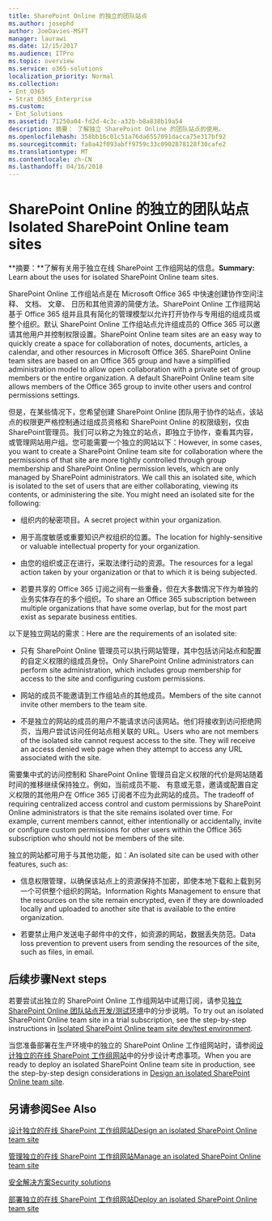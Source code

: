 ```yaml
---
title: SharePoint Online 的独立的团队站点
ms.author: josephd
author: JoeDavies-MSFT
manager: laurawi
ms.date: 12/15/2017
ms.audience: ITPro
ms.topic: overview
ms.service: o365-solutions
localization_priority: Normal
ms.collection:
- Ent_O365
- Strat_O365_Enterprise
ms.custom:
- Ent_Solutions
ms.assetid: 71250a04-fd2d-4c3c-a32b-b8a838b19a54
description: 摘要： 了解独立 SharePoint Online 的团队站点的使用。
ms.openlocfilehash: 358bb16c01c51a76da6557091dacca75e317bf92
ms.sourcegitcommit: fa8a42f093abff9759c33c0902878128f30cafe2
ms.translationtype: MT
ms.contentlocale: zh-CN
ms.lasthandoff: 04/16/2018
---
```

# <a name="isolated-sharepoint-online-team-sites"></a><span data-ttu-id="b7219-103">SharePoint Online 的独立的团队站点</span><span class="sxs-lookup"><span data-stu-id="b7219-103">Isolated SharePoint Online team sites</span></span>

 <span data-ttu-id="b7219-104">**摘要：**了解有关用于独立在线 SharePoint 工作组网站的信息。</span><span class="sxs-lookup"><span data-stu-id="b7219-104">**Summary:** Learn about the uses for isolated SharePoint Online team sites.</span></span>
  
<span data-ttu-id="b7219-p101">SharePoint Online 工作组站点是在 Microsoft Office 365 中快速创建协作空间注释、 文档、 文章、 日历和其他资源的简便方法。SharePoint Online 工作组网站基于 Office 365 组并且具有简化的管理模型以允许打开协作与专用组的组成员或整个组织。默认 SharePoint Online 工作组站点允许组成员的 Office 365 可以邀请其他用户并控制权限设置。</span><span class="sxs-lookup"><span data-stu-id="b7219-p101">SharePoint Online team sites are an easy way to quickly create a space for collaboration of notes, documents, articles, a calendar, and other resources in Microsoft Office 365. SharePoint Online team sites are based on an Office 365 group and have a simplified administration model to allow open collaboration with a private set of group members or the entire organization. A default SharePoint Online team site allows members of the Office 365 group to invite other users and control permissions settings.</span></span>
  
<span data-ttu-id="b7219-p102">但是，在某些情况下，您希望创建 SharePoint Online 团队用于协作的站点，该站点的权限更严格控制通过组成员资格和 SharePoint Online 的权限级别，仅由 SharePoint管理员。我们可以称之为独立的站点，即独立于协作，查看其内容，或管理网站用户组。您可能需要一个独立的网站以下：</span><span class="sxs-lookup"><span data-stu-id="b7219-p102">However, in some cases, you want to create a SharePoint Online team site for collaboration where the permissions of that site are more tightly controlled through group membership and SharePoint Online permission levels, which are only managed by SharePoint administrators. We call this an isolated site, which is isolated to the set of users that are either collaborating, viewing its contents, or administering the site. You might need an isolated site for the following:</span></span>
  
- <span data-ttu-id="b7219-111">组织内的秘密项目。</span><span class="sxs-lookup"><span data-stu-id="b7219-111">A secret project within your organization.</span></span>
    
- <span data-ttu-id="b7219-112">用于高度敏感或重要知识产权组织的位置。</span><span class="sxs-lookup"><span data-stu-id="b7219-112">The location for highly-sensitive or valuable intellectual property for your organization.</span></span>
    
- <span data-ttu-id="b7219-113">由您的组织或正在进行，采取法律行动的资源。</span><span class="sxs-lookup"><span data-stu-id="b7219-113">The resources for a legal action taken by your organization or that to which it is being subjected.</span></span>
    
- <span data-ttu-id="b7219-114">若要共享的 Office 365 订阅之间有一些重叠，但在大多数情况下作为单独的业务实体存在的多个组织。</span><span class="sxs-lookup"><span data-stu-id="b7219-114">To share an Office 365 subscription between multiple organizations that have some overlap, but for the most part exist as separate business entities.</span></span>
    
<span data-ttu-id="b7219-115">以下是独立网站的需求：</span><span class="sxs-lookup"><span data-stu-id="b7219-115">Here are the requirements of an isolated site:</span></span>
  
- <span data-ttu-id="b7219-116">只有 SharePoint Online 管理员可以执行网站管理，其中包括访问站点和配置的自定义权限的组成员身份。</span><span class="sxs-lookup"><span data-stu-id="b7219-116">Only SharePoint Online administrators can perform site administration, which includes group membership for access to the site and configuring custom permissions.</span></span>
    
- <span data-ttu-id="b7219-117">网站的成员不能邀请到工作组站点的其他成员。</span><span class="sxs-lookup"><span data-stu-id="b7219-117">Members of the site cannot invite other members to the team site.</span></span>
    
- <span data-ttu-id="b7219-p103">不是独立的网站的成员的用户不能请求访问该网站。他们将接收到访问拒绝网页，当用户尝试访问任何站点相关联的 URL。</span><span class="sxs-lookup"><span data-stu-id="b7219-p103">Users who are not members of the isolated site cannot request access to the site. They will receive an access denied web page when they attempt to access any URL associated with the site.</span></span>
    
<span data-ttu-id="b7219-p104">需要集中式的访问控制和 SharePoint Online 管理员自定义权限的代价是网站随着时间的推移继续保持独立。例如，当前成员不能、 有意或无意，邀请或配置自定义权限的其他用户在 Office 365 订阅者不应为此网站的成员。</span><span class="sxs-lookup"><span data-stu-id="b7219-p104">The tradeoff of requiring centralized access control and custom permissions by SharePoint Online administrators is that the site remains isolated over time. For example, current members cannot, either intentionally or accidentally, invite or configure custom permissions for other users within the Office 365 subscription who should not be members of the site.</span></span>
  
<span data-ttu-id="b7219-122">独立的网站都可用于与其他功能，如：</span><span class="sxs-lookup"><span data-stu-id="b7219-122">An isolated site can be used with other features, such as:</span></span>
  
- <span data-ttu-id="b7219-123">信息权限管理，以确保该站点上的资源保持不加密，即使本地下载和上载到另一个可供整个组织的网站。</span><span class="sxs-lookup"><span data-stu-id="b7219-123">Information Rights Management to ensure that the resources on the site remain encrypted, even if they are downloaded locally and uploaded to another site that is available to the entire organization.</span></span>
    
- <span data-ttu-id="b7219-124">若要禁止用户发送电子邮件中的文件，如资源的网站，数据丢失防范。</span><span class="sxs-lookup"><span data-stu-id="b7219-124">Data loss prevention to prevent users from sending the resources of the site, such as files, in email.</span></span>
    
## <a name="next-steps"></a><span data-ttu-id="b7219-125">后续步骤</span><span class="sxs-lookup"><span data-stu-id="b7219-125">Next steps</span></span>

<span data-ttu-id="b7219-126">若要尝试出独立的 SharePoint Online 工作组网站中试用订阅，请参见[独立 SharePoint Online 团队站点开发/测试环境](isolated-sharepoint-online-team-site-dev-test-environment.md)中的分步说明。</span><span class="sxs-lookup"><span data-stu-id="b7219-126">To try out an isolated SharePoint Online team site in a trial subscription, see the step-by-step instructions in [Isolated SharePoint Online team site dev/test environment](isolated-sharepoint-online-team-site-dev-test-environment.md).</span></span>
  
<span data-ttu-id="b7219-127">当您准备部署在生产环境中的独立的 SharePoint Online 工作组网站时，请参阅[设计独立的在线 SharePoint 工作组网站](design-an-isolated-sharepoint-online-team-site.md)中的分步设计考虑事项。</span><span class="sxs-lookup"><span data-stu-id="b7219-127">When you are ready to deploy an isolated SharePoint Online team site in production, see the step-by-step design considerations in [Design an isolated SharePoint Online team site](design-an-isolated-sharepoint-online-team-site.md).</span></span>
  
## <a name="see-also"></a><span data-ttu-id="b7219-128">另请参阅</span><span class="sxs-lookup"><span data-stu-id="b7219-128">See Also</span></span>

[<span data-ttu-id="b7219-129">设计独立的在线 SharePoint 工作组网站</span><span class="sxs-lookup"><span data-stu-id="b7219-129">Design an isolated SharePoint Online team site</span></span>](design-an-isolated-sharepoint-online-team-site.md)
  
[<span data-ttu-id="b7219-130">管理独立的在线 SharePoint 工作组网站</span><span class="sxs-lookup"><span data-stu-id="b7219-130">Manage an isolated SharePoint Online team site</span></span>](manage-an-isolated-sharepoint-online-team-site.md)
  
[<span data-ttu-id="b7219-131">安全解决方案</span><span class="sxs-lookup"><span data-stu-id="b7219-131">Security solutions</span></span>](security-solutions.md)

[<span data-ttu-id="b7219-132">部署独立的在线 SharePoint 工作组网站</span><span class="sxs-lookup"><span data-stu-id="b7219-132">Deploy an isolated SharePoint Online team site</span></span>](deploy-an-isolated-sharepoint-online-team-site.md)


